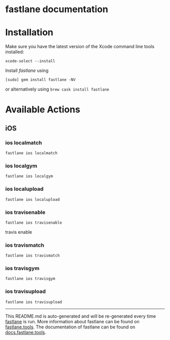 fastlane documentation
================
# Installation

Make sure you have the latest version of the Xcode command line tools installed:

```
xcode-select --install
```

Install _fastlane_ using
```
[sudo] gem install fastlane -NV
```
or alternatively using `brew cask install fastlane`

# Available Actions
## iOS
### ios localmatch
```
fastlane ios localmatch
```

### ios localgym
```
fastlane ios localgym
```

### ios localupload
```
fastlane ios localupload
```

### ios travisenable
```
fastlane ios travisenable
```
travis enable
### ios travismatch
```
fastlane ios travismatch
```

### ios travisgym
```
fastlane ios travisgym
```

### ios travisupload
```
fastlane ios travisupload
```


----

This README.md is auto-generated and will be re-generated every time [fastlane](https://fastlane.tools) is run.
More information about fastlane can be found on [fastlane.tools](https://fastlane.tools).
The documentation of fastlane can be found on [docs.fastlane.tools](https://docs.fastlane.tools).
